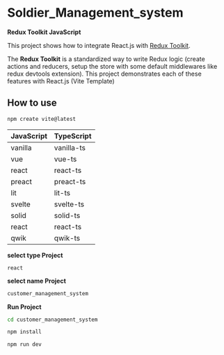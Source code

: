 # Soldier_Management_system


**Redux Toolkit JavaScript**

This project shows how to integrate React.js with [Redux Toolkit](https://redux-toolkit.js.org).

The **Redux Toolkit** is a standardized way to write Redux logic (create actions and reducers, setup the store with some default middlewares like redux devtools extension). This project demonstrates each of these features with React.js (Vite Template)


## How to use

```bash
npm create vite@latest
```

| JavaScript  | TypeScript |
| ------------| -----------|
| vanilla  | vanilla-ts  |
| vue  | vue-ts  |
| react | react-ts |
| preact | preact-ts |
| lit | lit-ts |
| svelte | svelte-ts |
| solid | solid-ts |
| react | react-ts |
| qwik | qwik-ts |

**select type Project**
```
react
```
**select name Project**
```bash
customer_management_system
```
**Run Project**
```bash
cd customer_management_system

npm install

```

```bash
npm run dev
```


